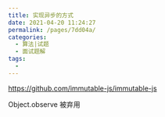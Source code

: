 ```yaml
---
title: 实现异步的方式
date: 2021-04-20 11:24:27
permalink: /pages/7dd04a/
categories:
  - 算法|试题
  - 面试题解
tags:
  - 
---
```



https://github.com/immutable-js/immutable-js

Object.observe 被弃用